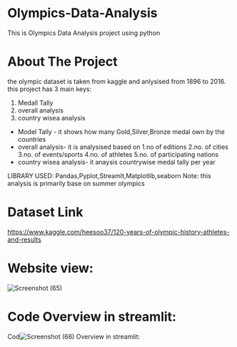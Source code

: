 # Olympics-Data-Analysis
This is Olympics Data Analysis project  using python 
# About The Project
the olympic dataset is taken from kaggle and anlysised from 1896 to 2016.
this project has 3 main keys:
 1. Medall Tally
 2. overall analysis
 3. country wisea analysis
 
* Model Tally - it shows how many Gold,Silver,Bronze medal own by the countries
* overall analysis- it is analysised based on 
     1.no of editions
     2.no. of cities
     3.no. of events/sports
     4.no. of athletes
     5.no. of participating nations
* country wisea analysis- it anaysis countrywise medal tally per year
 
LIBRARY USED: Pandas,Pyplot,Streamlt,Matplotlib,seaborn
Note: this analysis is primarily base on summer olympics
# Dataset Link
  https://www.kaggle.com/heesoo37/120-years-of-olympic-history-athletes-and-results
# Website view:
![Screenshot (65)](https://user-images.githubusercontent.com/124360202/236731238-ffbbbc62-d04d-4233-9e2f-05486efd6cf2.png)


# Code Overview in streamlit:

Cod![Screenshot (66)](https://user-images.githubusercontent.com/124360202/236730863-afeb1472-5b89-4306-98b7-4a995722e47a.png)
 Overview in streamlit:



      

